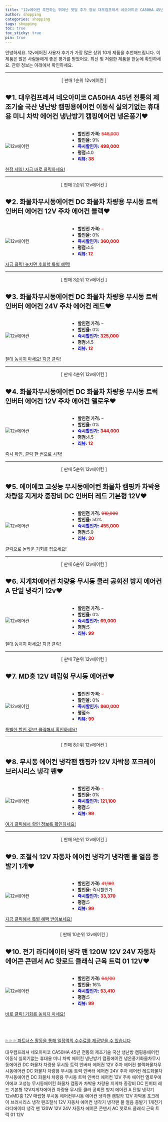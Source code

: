 ```yaml
---
title: "12v에어컨 추천하는 뛰어난 핫딜 추가 정보 대우컴프레셔 네오아미코 CA50HA 45년 전통의"
author: shopping
categories: shopping
tags: shopping
toc: true
toc_sticky: true
pin: true
---
```

안녕하세요.  12v에어컨 사용자 후기가 가장 많은 상위 10개 제품을 추천해드립니다. 이 제품은 많은 사람들에게 좋은 평가를 받았어요. 최신 및 저렴한 제품을 한눈에 확인하세요. 관련 정보는 아래에서 확인하세요.

---
<p class="toplist" style="margin: 0 auto; display: block; width: fit-content;">[ 판매 1순위 12v에어컨 ]</p>

<h2><strong>❤️1. 대우컴프레셔 네오아미코 CA50HA 45년 전통의 제조기술 국산 냉난방 캠핑용에어컨 이동식 실외기없는 휴대용 미니 차박 에어컨 냉난방기 캠핑에어컨 냉온풍기❤️</strong></h2>

<div style="display: flex; align-items: center;">
    <div style="flex: 0.4;">
        <img src="https://thumbnail6.coupangcdn.com/thumbnails/remote/230x230ex/image/vendor_inventory/d2ae/3d95374544af045e06790a4b1109ab159236073784fff879ad4f252c4183.jpg" alt="12v에어컨" style="max-width: 100%;">
    </div>
    <div style="flex: 0.6; margin-left: 10px;">
        <ul>
            <li><strong>할인전 가격:</strong> <del style="color: red;">548,000</del></li>
            <li><strong>할인율:</strong> 9%</li>
            <li><span style='color:blue'><strong>즉시할인가:</strong></span> <span style='color:red'><strong>498,000</strong></span></li>
            <li><strong>평점:</strong>4.0</li>
            <li><span style='color:blue'><strong>리뷰:</strong></span> <span style='color:red'><strong>38</strong></span></li>
        </ul>
    </div>
</div>
<div class="center">
    <a href="https://William4Davisa.github.io?lptag=AF9450613&subid=githubio&pageKey=7169937776&traceid=V0-153&itemId=18061202215&vendorItemId=90447168515" class="myButton">
        한정 세일! 지금 바로 클릭하세요!
    </a>
</div>


---
<p class="toplist" style="margin: 0 auto; display: block; width: fit-content;">[ 판매 2순위 12v에어컨 ]</p>

<h2><strong>❤️2. 화물차무시동에어컨 DC 화물차 차량용 무시동 트럭 인버터 에어컨 12V 주차 에어컨 블랙❤️</strong></h2>

<div style="display: flex; align-items: center;">
    <div style="flex: 0.4;">
        <img src="https://thumbnail10.coupangcdn.com/thumbnails/remote/230x230ex/image/vendor_inventory/fa6b/7ff94ca751740dd606bcfc5a5f767532dc8077aebc5243932d9975770b39.jpg" alt="12v에어컨" style="max-width: 100%;">
    </div>
    <div style="flex: 0.6; margin-left: 10px;">
        <ul>
            <li><strong>할인전 가격:</strong> <del style="color: red;">-</del></li>
            <li><strong>할인율:</strong> 0%</li>
            <li><span style='color:blue'><strong>즉시할인가:</strong></span> <span style='color:red'><strong>360,000</strong></span></li>
            <li><strong>평점:</strong>4.5</li>
            <li><span style='color:blue'><strong>리뷰:</strong></span> <span style='color:red'><strong>12</strong></span></li>
        </ul>
    </div>
</div>
<div class="center">
    <a href="https://William4Davisa.github.io?lptag=AF9450613&subid=githubio&pageKey=7399454923&traceid=V0-153&itemId=19148834176&vendorItemId=89967780239" class="myButton">
        지금 클릭! 놓치면 후회할 특별 혜택!
    </a>
</div>


---
<p class="toplist" style="margin: 0 auto; display: block; width: fit-content;">[ 판매 3순위 12v에어컨 ]</p>

<h2><strong>❤️3. 화물차무시동에어컨 DC 화물차 차량용 무시동 트럭 인버터 에어컨 24V 주차 에어컨 레드❤️</strong></h2>

<div style="display: flex; align-items: center;">
    <div style="flex: 0.4;">
        <img src="https://thumbnail8.coupangcdn.com/thumbnails/remote/230x230ex/image/vendor_inventory/8e50/c742ac4a88936cee0e7ca239a307f831d54704457cb03823cfd9017bbc7f.jpg" alt="12v에어컨" style="max-width: 100%;">
    </div>
    <div style="flex: 0.6; margin-left: 10px;">
        <ul>
            <li><strong>할인전 가격:</strong> <del style="color: red;">-</del></li>
            <li><strong>할인율:</strong> 0%</li>
            <li><span style='color:blue'><strong>즉시할인가:</strong></span> <span style='color:red'><strong>325,000</strong></span></li>
            <li><strong>평점:</strong>4.5</li>
            <li><span style='color:blue'><strong>리뷰:</strong></span> <span style='color:red'><strong>12</strong></span></li>
        </ul>
    </div>
</div>
<div class="center">
    <a href="https://William4Davisa.github.io?lptag=AF9450613&subid=githubio&pageKey=7399454923&traceid=V0-153&itemId=19148834179&vendorItemId=89967780318" class="myButton">
        절대 놓치지 마세요! 지금 클릭!
    </a>
</div>


---
<p class="toplist" style="margin: 0 auto; display: block; width: fit-content;">[ 판매 4순위 12v에어컨 ]</p>

<h2><strong>❤️4. 화물차무시동에어컨 DC 화물차 차량용 무시동 트럭 인버터 에어컨 12V 주차 에어컨 옐로우❤️</strong></h2>

<div style="display: flex; align-items: center;">
    <div style="flex: 0.4;">
        <img src="https://thumbnail8.coupangcdn.com/thumbnails/remote/230x230ex/image/vendor_inventory/5a78/504990535e4eebcd636e97cae3b6f8b33081f60ef35ac6a1ac9888623629.jpg" alt="12v에어컨" style="max-width: 100%;">
    </div>
    <div style="flex: 0.6; margin-left: 10px;">
        <ul>
            <li><strong>할인전 가격:</strong> <del style="color: red;">-</del></li>
            <li><strong>할인율:</strong> 0%</li>
            <li><span style='color:blue'><strong>즉시할인가:</strong></span> <span style='color:red'><strong>344,000</strong></span></li>
            <li><strong>평점:</strong>4.5</li>
            <li><span style='color:blue'><strong>리뷰:</strong></span> <span style='color:red'><strong>12</strong></span></li>
        </ul>
    </div>
</div>
<div class="center">
    <a href="https://William4Davisa.github.io?lptag=AF9450613&subid=githubio&pageKey=7399454923&traceid=V0-153&itemId=19148834174&vendorItemId=89967780342" class="myButton">
        즉시 확인, 클릭 한 번으로 시작!
    </a>
</div>


---
<p class="toplist" style="margin: 0 auto; display: block; width: fit-content;">[ 판매 5순위 12v에어컨 ]</p>

<h2><strong>❤️5. 에어에코 고성능 무시동에어컨 화물차 캠핑카 차박용 차량용 지게차 중장비 DC 인버터 레드 기본형 12V❤️</strong></h2>

<div style="display: flex; align-items: center;">
    <div style="flex: 0.4;">
        <img src="https://thumbnail8.coupangcdn.com/thumbnails/remote/230x230ex/image/vendor_inventory/fc14/2afaa8df1064a68ecd5f72870ca4067c2aa593f8111a666af82a3ed53ab4.png" alt="12v에어컨" style="max-width: 100%;">
    </div>
    <div style="flex: 0.6; margin-left: 10px;">
        <ul>
            <li><strong>할인전 가격:</strong> <del style="color: red;">910,000</del></li>
            <li><strong>할인율:</strong> 50%</li>
            <li><span style='color:blue'><strong>즉시할인가:</strong></span> <span style='color:red'><strong>455,000</strong></span></li>
            <li><strong>평점:</strong>5.0</li>
            <li><span style='color:blue'><strong>리뷰:</strong></span> <span style='color:red'><strong>20</strong></span></li>
        </ul>
    </div>
</div>
<div class="center">
    <a href="https://William4Davisa.github.io?lptag=AF9450613&subid=githubio&pageKey=8174976740&traceid=V0-153&itemId=23360433615&vendorItemId=90418898655" class="myButton">
        클릭으로 놀라운 기회를 잡으세요!
    </a>
</div>


---
<p class="toplist" style="margin: 0 auto; display: block; width: fit-content;">[ 판매 6순위 12v에어컨 ]</p>

<h2><strong>❤️6. 지게차에어컨 차량용 무시동 쿨러 공회전 방지 에어컨 A 단일 냉각기 12v❤️</strong></h2>

<div style="display: flex; align-items: center;">
    <div style="flex: 0.4;">
        <img src="https://thumbnail6.coupangcdn.com/thumbnails/remote/230x230ex/image/vendor_inventory/83f5/01a64c91502925fbb1ac40fd3e8615cca7b8900e96895d7b968f7c584d64.jpg" alt="12v에어컨" style="max-width: 100%;">
    </div>
    <div style="flex: 0.6; margin-left: 10px;">
        <ul>
            <li><strong>할인전 가격:</strong> <del style="color: red;">-</del></li>
            <li><strong>할인율:</strong> 0%</li>
            <li><span style='color:blue'><strong>즉시할인가:</strong></span> <span style='color:red'><strong>69,000</strong></span></li>
            <li><strong>평점:</strong>5</li>
            <li><span style='color:blue'><strong>리뷰:</strong></span> <span style='color:red'><strong>99</strong></span></li>
        </ul>
    </div>
</div>
<div class="center">
    <a href="https://William4Davisa.github.io?lptag=AF9450613&subid=githubio&pageKey=8030958108&traceid=V0-153&itemId=22452214107&vendorItemId=89495622794" class="myButton">
        절대 놓치지 마세요! 지금 클릭!
    </a>
</div>


---
<p class="toplist" style="margin: 0 auto; display: block; width: fit-content;">[ 판매 7순위 12v에어컨 ]</p>

<h2><strong>❤️7. MD홍 12V 매립형 무시동 에어컨❤️</strong></h2>

<div style="display: flex; align-items: center;">
    <div style="flex: 0.4;">
        <img src="https://thumbnail9.coupangcdn.com/thumbnails/remote/230x230ex/image/vendor_inventory/1432/dfdd496ff3ef04a72b287d62dbf9e3ae5544a2d3539d8f2e5e89e9b96b52.jpeg" alt="12v에어컨" style="max-width: 100%;">
    </div>
    <div style="flex: 0.6; margin-left: 10px;">
        <ul>
            <li><strong>할인전 가격:</strong> <del style="color: red;">-</del></li>
            <li><strong>할인율:</strong> 0%</li>
            <li><span style='color:blue'><strong>즉시할인가:</strong></span> <span style='color:red'><strong>860,000</strong></span></li>
            <li><strong>평점:</strong>5</li>
            <li><span style='color:blue'><strong>리뷰:</strong></span> <span style='color:red'><strong>99</strong></span></li>
        </ul>
    </div>
</div>
<div class="center">
    <a href="https://William4Davisa.github.io?lptag=AF9450613&subid=githubio&pageKey=8195984778&traceid=V0-153&itemId=23471130612&vendorItemId=90497674647" class="myButton">
        특별한 할인 정보! 클릭해서 확인하세요!
    </a>
</div>


---
<p class="toplist" style="margin: 0 auto; display: block; width: fit-content;">[ 판매 8순위 12v에어컨 ]</p>

<h2><strong>❤️8. 무시동 에어컨 냉각팬 캠핑카 12V 차박용 포크레이 브러시리스 냉각 팬❤️</strong></h2>

<div style="display: flex; align-items: center;">
    <div style="flex: 0.4;">
        <img src="https://thumbnail10.coupangcdn.com/thumbnails/remote/230x230ex/image/vendor_inventory/bb41/d28291b3e270b548fb32c4dbf664a5f63c1b9b2a28d1d15b76f64d447c05.jpg" alt="12v에어컨" style="max-width: 100%;">
    </div>
    <div style="flex: 0.6; margin-left: 10px;">
        <ul>
            <li><strong>할인전 가격:</strong> <del style="color: red;">-</del></li>
            <li><strong>할인율:</strong> 0%</li>
            <li><span style='color:blue'><strong>즉시할인가:</strong></span> <span style='color:red'><strong>121,100</strong></span></li>
            <li><strong>평점:</strong>5</li>
            <li><span style='color:blue'><strong>리뷰:</strong></span> <span style='color:red'><strong>99</strong></span></li>
        </ul>
    </div>
</div>
<div class="center">
    <a href="https://William4Davisa.github.io?lptag=AF9450613&subid=githubio&pageKey=8101891387&traceid=V0-153&itemId=22918697317&vendorItemId=89953099723" class="myButton">
        여기 클릭해서 할인 정보를 확인하세요!
    </a>
</div>


---
<p class="toplist" style="margin: 0 auto; display: block; width: fit-content;">[ 판매 9순위 12v에어컨 ]</p>

<h2><strong>❤️9. 조절식 12V 자동차 에어컨 냉각기 냉각팬 물 얼음 증발기 1개❤️</strong></h2>

<div style="display: flex; align-items: center;">
    <div style="flex: 0.4;">
        <img src="https://thumbnail7.coupangcdn.com/thumbnails/remote/230x230ex/image/vendor_inventory/da8f/4f0cd34c1546e5b62e4bf4882f8776c08b8e9a01dfc9c672df909455cddb.jpg" alt="12v에어컨" style="max-width: 100%;">
    </div>
    <div style="flex: 0.6; margin-left: 10px;">
        <ul>
            <li><strong>할인전 가격:</strong> <del style="color: red;">41,160</del></li>
            <li><strong>할인율:</strong> 즉시할인가</li>
            <li><span style='color:blue'><strong>즉시할인가:</strong></span> <span style='color:red'><strong>33,370</strong></span></li>
            <li><strong>평점:</strong>5</li>
            <li><span style='color:blue'><strong>리뷰:</strong></span> <span style='color:red'><strong>99</strong></span></li>
        </ul>
    </div>
</div>
<div class="center">
    <a href="https://William4Davisa.github.io?lptag=AF9450613&subid=githubio&pageKey=7536957043&traceid=V0-153&itemId=19803577388&vendorItemId=86905867346" class="myButton">
        지금 클릭해서 특별 혜택 받아보세요!
    </a>
</div>


---
<p class="toplist" style="margin: 0 auto; display: block; width: fit-content;">[ 판매 10순위 12v에어컨 ]</p>

<h2><strong>❤️10. 전기 라디에이터 냉각 팬 120W 12V 24V 자동차 에어콘 콘덴서 AC 핫로드 클래식 근육 트럭 01 12V❤️</strong></h2>

<div style="display: flex; align-items: center;">
    <div style="flex: 0.4;">
        <img src="https://thumbnail9.coupangcdn.com/thumbnails/remote/230x230ex/image/vendor_inventory/430b/b9953134748f4896f2bfad5133d796a48b0e0310bcb31151eb29032cdd96.jpeg" alt="12v에어컨" style="max-width: 100%;">
    </div>
    <div style="flex: 0.6; margin-left: 10px;">
        <ul>
            <li><strong>할인전 가격:</strong> <del style="color: red;">64,100</del></li>
            <li><strong>할인율:</strong> 16%</li>
            <li><span style='color:blue'><strong>즉시할인가:</strong></span> <span style='color:red'><strong>53,410</strong></span></li>
            <li><strong>평점:</strong>5</li>
            <li><span style='color:blue'><strong>리뷰:</strong></span> <span style='color:red'><strong>99</strong></span></li>
        </ul>
    </div>
</div>
<div class="center">
    <a href="https://William4Davisa.github.io?lptag=AF9450613&subid=githubio&pageKey=8193088366&traceid=V0-153&itemId=23453881040&vendorItemId=90480618187" class="myButton">
        바로 클릭! 기회를 놓치지 마세요!
    </a>
</div>

<br><br><br>[💦 💦 💦 파트너스 활동을 통해 일정액의 수수료를 제공받을 수 있습니다](https://link.coupang.com/a/bcpT2c)<br><br>대우컴프레셔 네오아미코 CA50HA 45년 전통의 제조기술 국산 냉난방 캠핑용에어컨 이동식 실외기없는 휴대용 미니 차박 에어컨 냉난방기 캠핑에어컨 냉온풍기화물차무시동에어컨 DC 화물차 차량용 무시동 트럭 인버터 에어컨 12V 주차 에어컨 블랙화물차무시동에어컨 DC 화물차 차량용 무시동 트럭 인버터 에어컨 24V 주차 에어컨 레드화물차무시동에어컨 DC 화물차 차량용 무시동 트럭 인버터 에어컨 12V 주차 에어컨 옐로우에어에코 고성능 무시동에어컨 화물차 캠핑카 차박용 차량용 지게차 중장비 DC 인버터 레드 기본형 12V지게차에어컨 차량용 무시동 쿨러 공회전 방지 에어컨 A 단일 냉각기 12vMD홍 12V 매립형 무시동 에어컨무시동 에어컨 냉각팬 캠핑카 12V 차박용 포크레이 브러시리스 냉각 팬조절식 12V 자동차 에어컨 냉각기 냉각팬 물 얼음 증발기 1개전기 라디에이터 냉각 팬 120W 12V 24V 자동차 에어콘 콘덴서 AC 핫로드 클래식 근육 트럭 01 12V